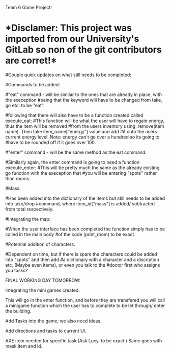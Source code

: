 Team 6 Game Project!


# \*Disclamer: This project was imported from our University's GitLab so non of the git contributors are corret!\*

#Couple quick updates on what still needs to be completed:

#Commands to be added:

#"eat" command - will be similar to the ones that are already in place, with the exeception 
#being that the keyword will have to be changed from take, go etc. to be "eat".

#following that there will also have to be a function created called execute_eat:
#This function will be what the user will have to regain energy, thus the item will be removed
#from the users inventory using .remove(item name). Then take item_name["energy"] value and add
#it onto the users current energy level. Note: energy can't go over a hundred so its going to 
#have to be rounded off if it goes over 100.

#"enter" command - will be the same method as the eat command.

#Similarly again, the enter command is going to need a function execute_enter:
#This will be pretty much the same as the already existing go function with the exeception that
#you will be entering "spots" rather than rooms.

#Mass:

#Has been added into the dictionary of the items but still needs to be added into take/drop 
#command, where item_id["mass"] is added/ subtracted from total respectively.

#Integrating the map:

#When the user interface has been completed the function simply has to be called in the main body
#of the code (print_room) to be exact.

#Potential addition of characters:

#Dependent on time, but if there is spare the characters could be added into "spots" and then add
#a dictionary with a character and a discription etc. (Maybe even items), or even you talk to the 
#doctor first who assigns you tasks?

FINAL WORKING DAY TOMORROW:

Integrating the mini games created:

This will go in the enter function, and before they are transfered you will call a minigame function
which the user has to complete to be let through/ enter the building.

Add Tasks into the game;
we also need ideas.

Add directions and tasks to current UI.

AXE item needed for specific task (Ask Lucy, to be exact.) Same goes with mask item and id.



